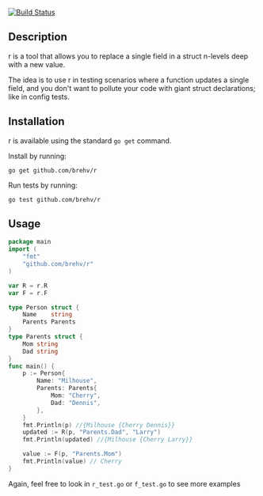 [![Build Status](https://travis-ci.org/brehv/r.svg?branch=master)](https://travis-ci.org/brehv/r)

## Description

r is a tool that allows you to replace a single field in a struct n-levels deep with a new value.

The idea is to use r in testing scenarios where a function updates a single field, and you don't want to pollute your code with giant struct declarations; like in config tests.

## Installation

r is available using the standard `go get` command.

Install by running:

    go get github.com/brehv/r

Run tests by running:

    go test github.com/brehv/r

## Usage
```go
package main
import (
	"fmt"
	"github.com/brehv/r"
)

var R = r.R
var F = r.F

type Person struct {
	Name    string
	Parents Parents
}
type Parents struct {
	Mom string
	Dad string
}
func main() {
	p := Person{
		Name: "Milhouse",
		Parents: Parents{
			Mom: "Cherry",
			Dad: "Dennis",
		},
	}
	fmt.Println(p) //{Milhouse {Cherry Dennis}}
	updated := R(p, "Parents.Dad", "Larry")
	fmt.Println(updated) //{Milhouse {Cherry Larry}}

	value := F(p, "Parents.Mom")
	fmt.Println(value) // Cherry
}

```

Again, feel free to look in `r_test.go` or `f_test.go` to see more examples